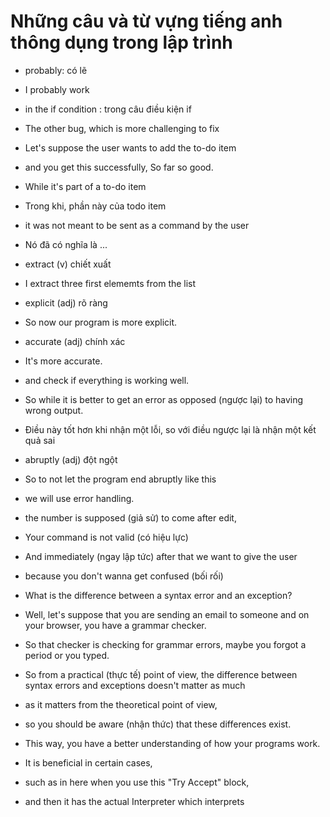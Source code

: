 # Những câu và từ vựng tiếng anh thông dụng trong lập trình

- probably: có lẽ
- I probably work

- in the if condition : trong câu điều kiện if

- The other bug, which is more challenging to fix

- Let's suppose the user wants to add the to-do item 

- and you get this successfully, So far so good.

- While it's part of a to-do item
- Trong khi, phần này của todo item

- it was not meant to be sent as a command by the user
- Nó đã có nghĩa là ...

- extract (v) chiết xuất 
- I extract three first elememts from the list

- explicit (adj) rõ ràng
- So now our program is more explicit.

- accurate (adj) chính xác
- It's more accurate.

- and check if everything is working well.

- So while it is better to get an error as opposed (ngược lại) to having wrong output.
- Điều này tốt hơn khi nhận một lỗi, so với điều ngược lại là nhận một kết quả sai

- abruptly (adj) đột ngột
- So to not let the program end abruptly like this

- we will use error handling.

- the number is supposed (giả sử) to come after edit,

- Your command is not valid (có hiệu lực)

- And immediately (ngay lập tức) after that we want to give the user

- because you don't wanna get confused (bối rối)

- What is the difference between a syntax error and an exception?

- Well, let's suppose that you are sending an email to someone and on your browser, you have a grammar checker.

- So that checker is checking for grammar errors, maybe you forgot a period or you typed.
 
- So from a practical (thực tế) point of view, the difference between syntax errors and exceptions doesn't matter as much 
- as it matters from the theoretical point of view,
- so you should be aware (nhận thức) that these differences exist.
- This way, you have a better understanding of how your programs work.
- It is beneficial in certain cases,
- such as in here when you use this "Try Accept" block,
- and then it has the actual Interpreter which interprets